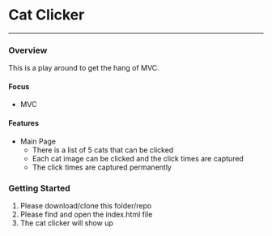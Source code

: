 # Cat Clicker
---

### Overview

This is a play around to get the hang of MVC.

#### Focus
* MVC

#### Features
* Main Page
    * There is a list of 5 cats that can be clicked
    * Each cat image can be clicked and the click times are captured
    * The click times are captured permanently

### Getting Started
1. Please download/clone this folder/repo
2. Please find and open the index.html file
3. The cat clicker will show up
